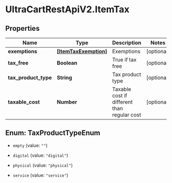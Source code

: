 # UltraCartRestApiV2.ItemTax

## Properties

Name | Type | Description | Notes
------------ | ------------- | ------------- | -------------
**exemptions** | [**[ItemTaxExemption]**](ItemTaxExemption.md) | Exemptions | [optional] 
**tax_free** | **Boolean** | True if tax free | [optional] 
**tax_product_type** | **String** | Tax product type | [optional] 
**taxable_cost** | **Number** | Taxable cost if different than regular cost | [optional] 



## Enum: TaxProductTypeEnum


* `empty` (value: `""`)

* `digital` (value: `"digital"`)

* `physical` (value: `"physical"`)

* `service` (value: `"service"`)




